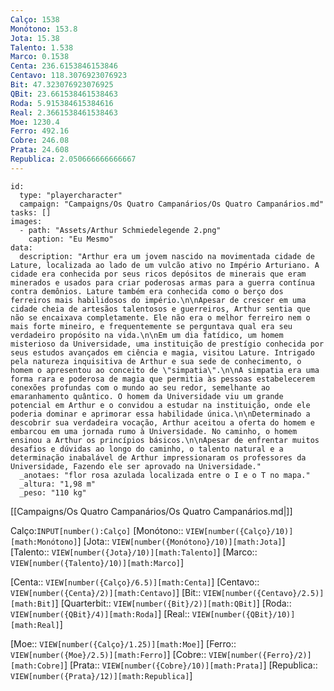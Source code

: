 ```yaml
---
Calço: 1538
Monótono: 153.8
Jota: 15.38
Talento: 1.538
Marco: 0.1538
Centa: 236.6153846153846
Centavo: 118.3076923076923
Bit: 47.323076923076925
QBit: 23.661538461538463
Roda: 5.915384615384616
Real: 2.3661538461538463
Moe: 1230.4
Ferro: 492.16
Cobre: 246.08
Prata: 24.608
Republica: 2.050666666666667
---
```


```RpgManager4
id: 
  type: "playercharacter"
  campaign: "Campaigns/Os Quatro Campanários/Os Quatro Campanários.md"
tasks: []
images: 
  - path: "Assets/Arthur Schmiedelegende 2.png"
    caption: "Eu Mesmo"
data: 
  description: "Arthur era um jovem nascido na movimentada cidade de Lature, localizada ao lado de um vulcão ativo no Império Arturiano. A cidade era conhecida por seus ricos depósitos de minerais que eram minerados e usados para criar poderosas armas para a guerra contínua contra demônios. Lature também era conhecida como o berço dos ferreiros mais habilidosos do império.\n\nApesar de crescer em uma cidade cheia de artesãos talentosos e guerreiros, Arthur sentia que não se encaixava completamente. Ele não era o melhor ferreiro nem o mais forte mineiro, e frequentemente se perguntava qual era seu verdadeiro propósito na vida.\n\nEm um dia fatídico, um homem misterioso da Universidade, uma instituição de prestígio conhecida por seus estudos avançados em ciência e magia, visitou Lature. Intrigado pela natureza inquisitiva de Arthur e sua sede de conhecimento, o homem o apresentou ao conceito de \"simpatia\".\n\nA simpatia era uma forma rara e poderosa de magia que permitia às pessoas estabelecerem conexões profundas com o mundo ao seu redor, semelhante ao emaranhamento quântico. O homem da Universidade viu um grande potencial em Arthur e o convidou a estudar na instituição, onde ele poderia dominar e aprimorar essa habilidade única.\n\nDeterminado a descobrir sua verdadeira vocação, Arthur aceitou a oferta do homem e embarcou em uma jornada rumo à Universidade. No caminho, o homem ensinou a Arthur os princípios básicos.\n\nApesar de enfrentar muitos desafios e dúvidas ao longo do caminho, o talento natural e a determinação inabalável de Arthur impressionaram os professores da Universidade, Fazendo ele ser aprovado na Universidade."
  _anotaes: "flor rosa azulada localizada entre o I e o T no mapa."
  _altura: "1,98 m"
  _peso: "110 kg"
```

[[Campaigns/Os Quatro Campanários/Os Quatro Campanários.md|]]

Calço:`INPUT[number():Calço]`
[Monótono:: `VIEW[number({Calço}/10)][math:Monótono]`]
[Jota:: `VIEW[number({Monótono}/10)][math:Jota]`]
[Talento:: `VIEW[number({Jota}/10)][math:Talento]`]
[Marco:: `VIEW[number({Talento}/10)][math:Marco]`]

[Centa:: `VIEW[number({Calço}/6.5)][math:Centa]`]
[Centavo:: `VIEW[number({Centa}/2)][math:Centavo]`]
[Bit:: `VIEW[number({Centavo}/2.5)][math:Bit]`]
[Quarterbit:: `VIEW[number({Bit}/2)][math:QBit]`]
[Roda:: `VIEW[number({QBit}/4)][math:Roda]`]
[Real:: `VIEW[number({QBit}/10)][math:Real]`]

[Moe:: `VIEW[number({Calço}/1.25)][math:Moe]`]
[Ferro:: `VIEW[number({Moe}/2.5)][math:Ferro]`]
[Cobre:: `VIEW[number({Ferro}/2)][math:Cobre]`]
[Prata:: `VIEW[number({Cobre}/10)][math:Prata]`]
[Republica:: `VIEW[number({Prata}/12)][math:Republica]`]